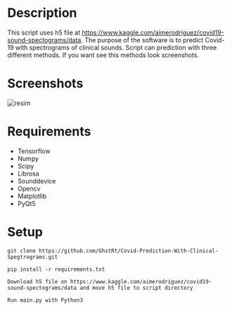 # Description

This script uses h5 file at https://www.kaggle.com/aimerodriguez/covid19-sound-spectograms/data.
The purpose of the software is to predict Covid-19 with spectrograms of clinical sounds. Script can prediction with three different methods. If you want see this methods look screenshots.

# Screenshots

![resim](https://user-images.githubusercontent.com/31356491/145204828-26395bb4-1ca3-4441-9509-b93a6f1fb733.png)

# Requirements

- Tensorflow
- Numpy
- Scipy
- Librosa
- Sounddevice
- Opencv
- Matplotlib
- PyQt5

# Setup

`git clone https://github.com/GhstRt/Covid-Prediction-With-Clinical-Spegtrograms.git`


`pip install -r requirements.txt`


`Download h5 file on https://www.kaggle.com/aimerodriguez/covid19-sound-spectograms/data and move h5 file to script directory`


`Run main.py with Python3`

